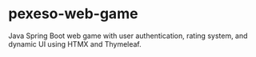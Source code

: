 # pexeso-web-game
Java Spring Boot web game with user authentication, rating system, and dynamic UI using HTMX and Thymeleaf.

